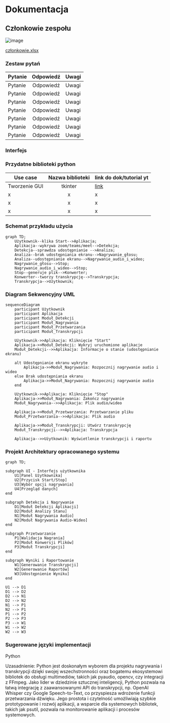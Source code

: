 # Dokumentacja

## Członkowie zespołu

![image](https://github.com/user-attachments/assets/74383e67-02a8-4652-8cee-952b8bfbbbf5)

[członkowie.xlsx](https://github.com/user-attachments/files/17799235/czlonkowie.xlsx)

### Zestaw pytań

| Pytanie      | Odpowiedź                  | Uwagi|
| ------------- |:-------------------:| -----|
| Pytanie | Odpowiedź | Uwagi |
| Pytanie | Odpowiedź | Uwagi |
| Pytanie | Odpowiedź | Uwagi |
| Pytanie | Odpowiedź | Uwagi |
| Pytanie | Odpowiedź | Uwagi |
| Pytanie | Odpowiedź | Uwagi |
| Pytanie | Odpowiedź | Uwagi |

### Interfejs

### Przydatne biblioteki python

| Use case | Nazwa biblioteki                  | link do dok/tutorial yt |
| ------------- |:-------------------:| -----|
| Tworzenie GUI | tkinter | [link](https://ptoszek.pl) |
| x | x | x |
| x | x | x |
| x | x | x |


### Schemat przykładu użycia

```mermaid
graph TD;
    Użytkownik--klika Start-->Aplikacja;
    Aplikacja--wykrywa zoom/teams/meet-->Detekcja;
    Detekcja--sprawdza udostępnianie -->Analiza;
    Analiza--brak udostępniania ekranu-->Nagrywanie_głosu;
    Analiza--udostępnianie ekranu-->Nagrywanie_audio_i_wideo;
    Nagrywanie_głosu-->Stop;
    Nagrywanie_audio_i_wideo-->Stop;
    Stop--generuje plik-->Konwerter;
    Konwerter--tworzy transkrypcję-->Transkrypcja;
    Transkrypcja-->Użytkownik;
```
### Diagram Sekwencyjny UML

```mermaid
sequenceDiagram
    participant Użytkownik
    participant Aplikacja
    participant Moduł_Detekcji
    participant Moduł_Nagrywania
    participant Moduł_Przetwarzania
    participant Moduł_Transkrypcji

    Użytkownik->>Aplikacja: Kliknięcie "Start"
    Aplikacja->>Moduł_Detekcji: Wykryj uruchomione aplikacje
    Moduł_Detekcji-->>Aplikacja: Informacje o stanie (udostępnianie ekranu)
    
    alt Udostępnianie ekranu wykryte
        Aplikacja->>Moduł_Nagrywania: Rozpocznij nagrywanie audio i wideo
    else Brak udostępniania ekranu
        Aplikacja->>Moduł_Nagrywania: Rozpocznij nagrywanie audio
    end

    Użytkownik->>Aplikacja: Kliknięcie "Stop"
    Aplikacja->>Moduł_Nagrywania: Zakończ nagrywanie
    Moduł_Nagrywania-->>Aplikacja: Plik audio/wideo

    Aplikacja->>Moduł_Przetwarzania: Przetwarzanie pliku
    Moduł_Przetwarzania-->>Aplikacja: Plik audio

    Aplikacja->>Moduł_Transkrypcji: Utwórz transkrypcję
    Moduł_Transkrypcji-->>Aplikacja: Transkrypcja

    Aplikacja-->>Użytkownik: Wyświetlenie transkrypcji i raportu
```
### Projekt Architektury opracowanego systemu

``` mermaid
graph TD;
    
subgraph UI - Interfejs użytkownika
    U1[Panel Użytkownika]
    U2[Przycisk Start/Stop]
    U3[Wybór opcji nagrywania]
    U4[Przegląd danych]
end

subgraph Detekcja i Nagrywanie
    D1[Moduł Detekcji Aplikacji]
    D2[Moduł Analizy Stanu]
    N1[Moduł Nagrywania Audio]
    N2[Moduł Nagrywania Audio-Wideo]
end

subgraph Przetwarzanie
    P1[Walidacja Nagrania]
    P2[Moduł Konwersji Plików]
    P3[Moduł Transkrypcji]
end

subgraph Wyniki i Raportowanie
    W1[Generowanie Transkrypcji]
    W2[Generowanie Raportów]
    W3[Udostępnienie Wyniku]
end

U1 --> D1
D1 --> D2
D2 --> N1
D2 --> N2
N1 --> P1
N2 --> P1
P1 --> P2
P2 --> P3
P3 --> W1
W1 --> W2
W2 --> W3
```
### Sugerowane języki implementacji
Python

Uzasadnienie: Python jest doskonałym wyborem dla projektu nagrywania i transkrypcji dzięki swojej wszechstronności oraz bogatemu ekosystemowi bibliotek do obsługi multimediów, takich jak pyaudio, opencv, czy integracji z FFmpeg. Jako lider w dziedzinie sztucznej inteligencji, Python pozwala na łatwą integrację z zaawansowanymi API do transkrypcji, np. OpenAI Whisper czy Google Speech-to-Text, co przyspiesza wdrożenie funkcji przetwarzania dźwięku. Jego prostota i czytelność umożliwiają szybkie prototypowanie i rozwój aplikacji, a wsparcie dla systemowych bibliotek, takich jak psutil, pozwala na monitorowanie aplikacji i procesów systemowych.

